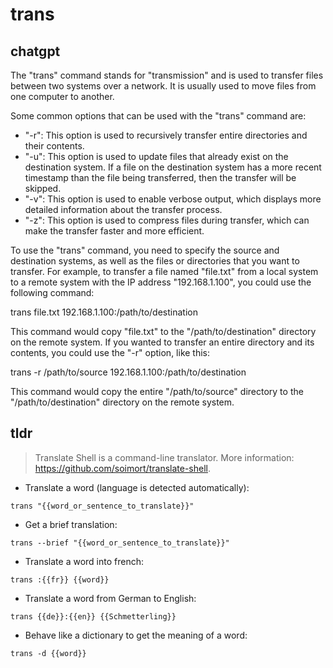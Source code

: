 # trans 
## chatgpt 
The "trans" command stands for "transmission" and is used to transfer files between two systems over a network. It is usually used to move files from one computer to another.

Some common options that can be used with the "trans" command are:

- "-r": This option is used to recursively transfer entire directories and their contents.
- "-u": This option is used to update files that already exist on the destination system. If a file on the destination system has a more recent timestamp than the file being transferred, then the transfer will be skipped.
- "-v": This option is used to enable verbose output, which displays more detailed information about the transfer process.
- "-z": This option is used to compress files during transfer, which can make the transfer faster and more efficient.

To use the "trans" command, you need to specify the source and destination systems, as well as the files or directories that you want to transfer. For example, to transfer a file named "file.txt" from a local system to a remote system with the IP address "192.168.1.100", you could use the following command:

trans file.txt 192.168.1.100:/path/to/destination

This command would copy "file.txt" to the "/path/to/destination" directory on the remote system. If you wanted to transfer an entire directory and its contents, you could use the "-r" option, like this:

trans -r /path/to/source 192.168.1.100:/path/to/destination

This command would copy the entire "/path/to/source" directory to the "/path/to/destination" directory on the remote system. 

## tldr 
 
> Translate Shell is a command-line translator.
> More information: <https://github.com/soimort/translate-shell>.

- Translate a word (language is detected automatically):

`trans "{{word_or_sentence_to_translate}}"`

- Get a brief translation:

`trans --brief "{{word_or_sentence_to_translate}}"`

- Translate a word into french:

`trans :{{fr}} {{word}}`

- Translate a word from German to English:

`trans {{de}}:{{en}} {{Schmetterling}}`

- Behave like a dictionary to get the meaning of a word:

`trans -d {{word}}`
